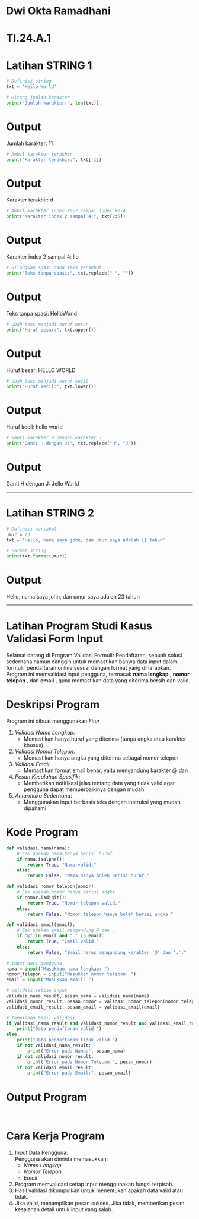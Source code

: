 # Dwi Okta Ramadhani
# TI.24.A.1
# Latihan STRING 1
```python 
# Definisi string
txt = 'Hello World'

# Hitung jumlah karakter
print("Jumlah karakter:", len(txt))
```
# Output
Jumlah karakter: 11

```python
# Ambil karakter terakhir
print("Karakter terakhir:", txt[-1])
```
# Output
Karakter terakhir: d
```python
# Ambil karakter index ke-2 sampai index ke-4
print("Karakter index 2 sampai 4:", txt[2:5])
```
# Output
Karakter index 2 sampai 4: llo
```python
# Hilangkan spasi pada teks tersebut
print("Teks tanpa spasi:", txt.replace(" ", ""))
```
# Output
Teks tanpa spasi: HelloWorld
```python
# Ubah teks menjadi huruf besar
print("Huruf besar:", txt.upper())
```
# Output
Huruf besar: HELLO WORLD
```python
# Ubah teks menjadi huruf kecil
print("Huruf kecil:", txt.lower())
```
# Output
Huruf kecil: hello world
```python
# Ganti karakter H dengan karakter J
print("Ganti H dengan J:", txt.replace("H", "J"))
```
# Output
Ganti H dengan J: Jello World
_____________________________

# Latihan STRING 2
```python
# Definisi variabel
umur = 23
txt = 'Hello, nama saya john, dan umur saya adalah {} tahun'

# Format string
print(txt.format(umur))
```
# Output
Hello, nama saya john, dan umur saya adalah 23 tahun
_____________________________
# Latihan Program Studi Kasus Validasi Form Input
Selamat datang di Program Validasi Formulir Pendaftaran, sebuah solusi sederhana namun canggih untuk memastikan bahwa data input dalam formulir pendaftaran online sesuai dengan format yang diharapkan. Program ini memvalidasi input pengguna, termasuk **nama lengkap** , **nomor telepon** , dan **email** , guna memastikan data yang diterima bersih dan valid.
# Deskripsi Program
Program ini dibuat menggunakan *Fitur*
1. *Validasi Nama Lengkap*:  
   - Memastikan hanya huruf yang diterima (tanpa angka atau karakter khusus)
2. *Validasi Nomor Telepon*:  
   - Memastikan hanya angka yang diterima sebagai nomor telepon
3. *Validasi Email*:  
   - Memastikan format email benar, yaitu mengandung karakter @ dan . 
4. *Pesan Kesalahan Spesifik*:  
   - Memberikan notifikasi jelas tentang data yang tidak valid agar pengguna dapat memperbaikinya dengan mudah  
5. *Antarmuka Sederhana*:  
   - Menggunakan input berbasis teks dengan instruksi yang mudah dipahami
# Kode Program
```python
def validasi_nama(nama):
    # Cek apakah nama hanya berisi huruf
    if nama.isalpha():
        return True, "Nama valid."
    else:
        return False, "Nama hanya boleh berisi huruf."

def validasi_nomor_telepon(nomor):
    # Cek apakah nomor hanya berisi angka
    if nomor.isdigit():
        return True, "Nomor telepon valid."
    else:
        return False, "Nomor telepon hanya boleh berisi angka."

def validasi_email(email):
    # Cek apakah email mengandung @ dan .
    if "@" in email and "." in email:
        return True, "Email valid."
    else:
        return False, "Email harus mengandung karakter '@' dan '.'."

# Input dari pengguna
nama = input("Masukkan nama lengkap: ")
nomor_telepon = input("Masukkan nomor telepon: ")
email = input("Masukkan email: ")

# Validasi setiap input
validasi_nama_result, pesan_nama = validasi_nama(nama)
validasi_nomor_result, pesan_nomor = validasi_nomor_telepon(nomor_telepon)
validasi_email_result, pesan_email = validasi_email(email)

# Tampilkan hasil validasi
if validasi_nama_result and validasi_nomor_result and validasi_email_result:
    print("Data pendaftaran valid.")
else:
    print("Data pendaftaran tidak valid.")
    if not validasi_nama_result:
        print("Error pada Nama:", pesan_nama)
    if not validasi_nomor_result:
        print("Error pada Nomor Telepon:", pesan_nomor)
    if not validasi_email_result:
        print("Error pada Email:", pesan_email)
```
# Output Program
```
 
```

# Cara Kerja Program
1. Input Data Pengguna:  
   Pengguna akan diminta memasukkan:  
   - *Nama Lengkap*
   - *Nomor Telepon* 
   - *Email*
2. Program memvalidasi setiap input menggunakan fungsi terpisah.  
3. Hasil validasi dikumpulkan untuk menentukan apakah data valid atau tidak.  
4. Jika valid, menampilkan pesan sukses. Jika tidak, memberikan pesan kesalahan detail untuk input yang salah.
